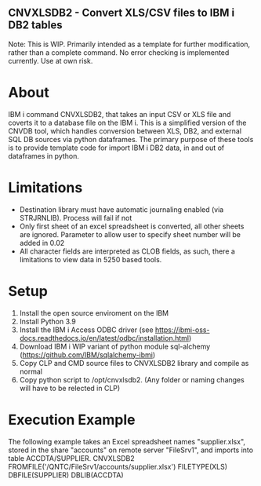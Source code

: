 ## CNVXLSDB2 - Convert XLS/CSV files to IBM i DB2 tables
Note: This is WIP. Primarily intended as a template for further modification, rather than a complete command. No error checking is implemented currently. Use at own risk.

# About
IBM i command CNVXLSDB2, that takes an input CSV or XLS file and coverts it to a database file on the IBM i. This is a simplified version of the CNVDB tool, which handles conversion between XLS, DB2, and external SQL DB sources via python dataframes. 
The primary purpose of these tools is to provide template code for import IBM i DB2 data, in and out of dataframes in python.

# Limitations
* Destination library must have automatic journaling enabled (via STRJRNLIB). Process will fail if not
* Only first sheet of an excel spreadsheet is converted, all other sheets are ignored. Parameter to allow user to specify sheet number will be added in 0.02
* All character fields are interpreted as CLOB fields, as such, there a limitations to view data in 5250 based tools.

# Setup
1. Install the open source enviroment on the IBM
2. Install Python 3.9
3. Install the IBM i Access ODBC driver (see https://ibmi-oss-docs.readthedocs.io/en/latest/odbc/installation.html)
4. Download IBM i WIP variant of python module sql-alchemy (https://github.com/IBM/sqlalchemy-ibmi)
5. Copy CLP and CMD source files to CNVXLSDB2 library and compile as normal
6. Copy python script to /opt/cnvxlsdb2. (Any folder or naming changes will have to be relected in CLP)

# Execution Example
The following example takes an Excel spreadsheet names "supplier.xlsx", stored in the share "accounts" on remote server "FileSrv1", and imports into table ACCDTA/SUPPLIER.
CNVXLSDB2 FROMFILE('/QNTC/FileSrv1/accounts/supplier.xlsx') FILETYPE(XLS) DBFILE(SUPPLIER) DBLIB(ACCDTA) 
